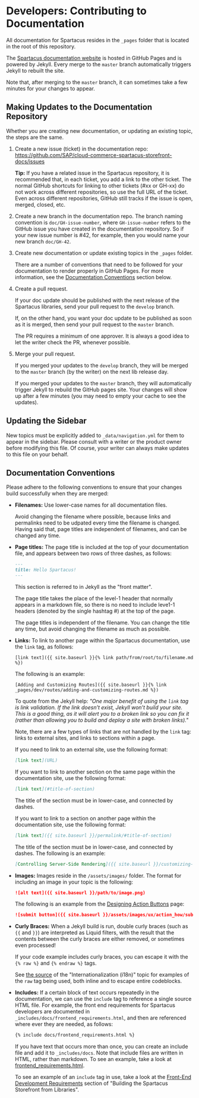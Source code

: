 # Developers: Contributing to Documentation

All documentation for Spartacus resides in the `_pages` folder that is located in the root of this repository. 

The [Spartacus documentation website](https://sap.github.io/cloud-commerce-spartacus-storefront-docs/) is hosted in GitHub Pages and is powered by Jekyll. Every merge to the `master` branch automatically triggers Jekyll to rebuilt the site. 

Note that, after merging to the `master` branch, it can sometimes take a few minutes for your changes to appear.

## Making Updates to the Documentation Repository

Whether you are creating new documentation, or updating an existing topic, the steps are the same.

1. Create a new issue (ticket) in the documentation repo: https://github.com/SAP/cloud-commerce-spartacus-storefront-docs/issues

   **Tip:** If you have a related issue in the Spartacus repository, it is recommended that, in each ticket, you add a link to the other ticket. The normal GitHub shortcuts for linking to other tickets (#xx or GH-xx) do not work across different repositories, so use the full URL of the ticket. Even across different repositories, GitHub still tracks if the issue is open, merged, closed, etc.

2. Create a new branch in the documentation repo. The branch naming convention is `doc/GH-issue-number`, where `GH-issue-number` refers to the GitHub issue you have created in the documentation repository. So if your new issue number is #42, for example, then you would name your new branch `doc/GH-42`.

3. Create new documentation or update existing topics in the `_pages` folder.

   There are a number of conventions that need to be followed for your documentation to render properly in GitHub Pages. For more information, see the [Documentation Conventions](#documentation-conventions) section below.

4. Create a pull request.

   If your doc update should be published with the next release of the Spartacus libraries, send your pull request to the `develop` branch. 
   
   If, on the other hand, you want your doc update to be published as soon as it is merged, then send your pull request to the `master` branch.

   The PR requires a minimum of one approver. It is always a good idea to let the writer check the PR, whenever possible.

5. Merge your pull request.

   If you merged your updates to the `develop` branch, they will be merged to the `master` branch (by the writer) on the next lib release day.

   If you merged your updates to the `master` branch, they will automatically trigger Jekyll to rebuild the GitHub pages site. Your changes will show up after a few minutes (you may need to empty your cache to see the updates).  

## Updating the Sidebar

New topics must be explicitly added to `_data/navigation.yml` for them to appear in the sidebar. Please consult with a writer or the product owner before modifying this file. Of course, your writer can always make updates to this file on your behalf.

## Documentation Conventions

Please adhere to the following conventions to ensure that your changes build successfully when they are merged:


- **Filenames:** Use lower-case names for all documentation files. 

    Avoid changing the filename where possible, because links and permalinks need to be udpated every time the filename is changed. Having said that, page titles are independent of filenames, and can be changed any time.

- **Page titles:** The page title is included at the top of your documentation file, and appears between two rows of three dashes, as follows:

    ```markdown
    ---
    title: Hello Spartacus!
    ---
    ```

    This section is referred to in Jekyll as the "front matter".
    
    The page title takes the place of the level-1 header that normally appears in a markdown file, so there is no need to include leve1-1 headers (denoted by the single hashtag #) at the top of the page.
    
    The page titles is independent of the filename. You can change the title any time, but avoid changing the filename as much as possible.

- **Links:** To link to another page within the Spartacus documentation, use the `link` tag, as follows:

    ```liquid
    [link text]({{ site.baseurl }}{% link path/from/root/to/filename.md %})
    ```

    The following is an example:

    ```liquid
    [Adding and Customizing Routes]({{ site.baseurl }}{% link _pages/dev/routes/adding-and-customizing-routes.md %})
    ```

    To quote from the Jekyll help: *"One major benefit of using the `link` tag is link validation. If the link doesn’t exist, Jekyll won’t build your site. This is a good thing, as it will alert you to a broken link so you can fix it (rather than allowing you to build and deploy a site with broken links)."*

    Note, there are a few types of links that are not handled by the `link` tag: links to external sites, and links to sections within a page. 
    
    If you need to link to an external site, use the following format:

    ```markdown
    [link text](URL)
    ```

    If you want to link to another section on the same page within the documentation site, use the following format:

    ```markdown
    [link text](#title-of-section)
    ```

    The title of the section must be in lower-case, and connected by dashes.

    If you want to link to a section on another page within the documentation site, use the following format:

    ```markdown
    [link text]({{ site.baseurl }}/permalink/#title-of-section)
    ```

    The title of the section must be in lower-case, and connected by dashes. The following is an example:

    ```markdown
    [Controlling Server-Side Rendering]({{ site.baseurl }}/customizing-cms-components/#controlling-server-side-rendering-ssr)
    ``` 

- **Images:** Images reside in the `/assets/images/` folder. The format for including an image in your topic is the following:

    ```markdown
    ![alt text]({{ site.baseurl }}/path/to/image.png)
    ```

    The following is an example from the [Designing Action Buttons](https://sap.github.io/cloud-commerce-spartacus-storefront-docs/designing-action-buttons/) page:

    ```markdown
    ![submit button]({{ site.baseurl }}/assets/images/ux/action_how/submit_button.png)
    ```

- **Curly Braces:** When a Jekyll build is run, double curly braces (such as `{{` and `}}`) are interpreted as Liquid filters, with the result that the contents between the curly braces are either removed, or sometimes even processed! 

    If your code example includes curly braces, you can escape it with the `{% raw %}` and `{% endraw %}` tags. 

    See [the source](https://raw.githubusercontent.com/SAP/cloud-commerce-spartacus-storefront-docs/master/_pages/dev/i18n.md?token=AKKGMXYMRJY6J7DB3QQ5J7K5CKPTW) of the "Internationalization (i18n)" topic for examples of the `raw` tag being used, both inline and to escape entire codeblocks.

- **Includes:** If a certain block of text occurs repeatedly in the documentation, we can use the `include` tag to reference a single source HTML file. For example, the front end requirements for Spartacus developers are documented in `_includes/docs/frontend_requirements.html`, and then are referenced where ever they are needed, as follows:

    ```markdown
    {% include docs/frontend_requirements.html %}
    ```

    If you have text that occurs more than once, you can create an include file and add it to `_includes/docs`. Note that include files are written in HTML, rather than markdown. To see an example, take a look at [frontend_requirements.html](https://github.com/SAP/cloud-commerce-spartacus-storefront-docs/blob/master/_includes/docs/frontend_requirements.html).
    
    To see an example of an `include` tag in use, take a look at the [Front-End Development Requirements](https://raw.githubusercontent.com/SAP/cloud-commerce-spartacus-storefront-docs/master/_pages/install/building-the-spartacus-storefront-from-libraries.md?token=AKKGMX26EXQQJVG7GGGHUNC5CKRI4) section of "Building the Spartacus Storefront from Libraries".
